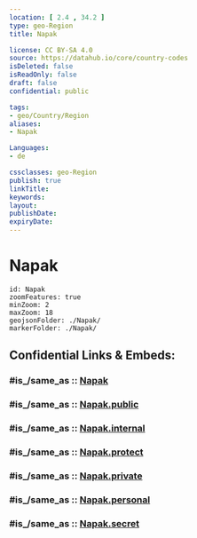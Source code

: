 ```yaml
---
location: [ 2.4 , 34.2 ] 
type: geo-Region
title: Napak

license: CC BY-SA 4.0
source: https://datahub.io/core/country-codes
isDeleted: false
isReadOnly: false
draft: false
confidential: public

tags:
- geo/Country/Region
aliases:
- Napak

Languages:
- de

cssclasses: geo-Region
publish: true
linkTitle: 
keywords: 
layout: 
publishDate: 
expiryDate: 
---
```


# Napak

```leaflet
id: Napak
zoomFeatures: true 
minZoom: 2 
maxZoom: 18
geojsonFolder: ./Napak/
markerFolder: ./Napak/
```


## Confidential Links & Embeds: 

### #is_/same_as :: [Napak](/_Standards/Earth/Continent/Africa/Africa~Central/Uganda/regions~Uganda/Uganda~North/Napak.md) 

### #is_/same_as :: [Napak.public](/_public/Earth/Continent/Africa/Africa~Central/Uganda/regions~Uganda/Uganda~North/Napak.public.md) 

### #is_/same_as :: [Napak.internal](/_internal/Earth/Continent/Africa/Africa~Central/Uganda/regions~Uganda/Uganda~North/Napak.internal.md) 

### #is_/same_as :: [Napak.protect](/_protect/Earth/Continent/Africa/Africa~Central/Uganda/regions~Uganda/Uganda~North/Napak.protect.md) 

### #is_/same_as :: [Napak.private](/_private/Earth/Continent/Africa/Africa~Central/Uganda/regions~Uganda/Uganda~North/Napak.private.md) 

### #is_/same_as :: [Napak.personal](/_personal/Earth/Continent/Africa/Africa~Central/Uganda/regions~Uganda/Uganda~North/Napak.personal.md) 

### #is_/same_as :: [Napak.secret](/_secret/Earth/Continent/Africa/Africa~Central/Uganda/regions~Uganda/Uganda~North/Napak.secret.md)

